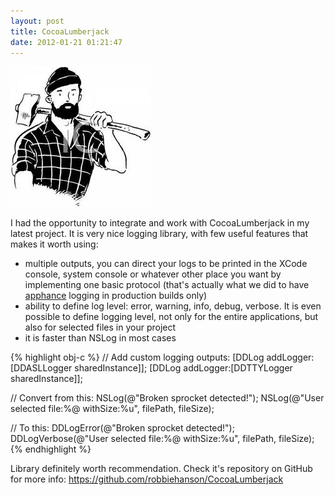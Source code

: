 ```yaml
---
layout: post
title: CocoaLumberjack
date: 2012-01-21 01:21:47
---
```

![img](/assets/images.jpg)
<p>I had the opportunity to integrate and work with CocoaLumberjack in my latest project. It is very nice logging library, with few useful features that makes it worth using:</p>
<ul>
<li>multiple outputs, you can direct your logs to be printed in the XCode console, system console or whatever other place you want by implementing one basic protocol (that's actually what we did to have <a title="Apphance" href="http://www.apphance.com/" target="_blank">apphance</a> logging in production builds only)</li>
<li>ability to define log level: error, warning, info, debug, verbose. It is even possible to define logging level, not only for the entire applications, but also for selected files in your project</li>
<li>it is faster than NSLog in most cases</li>
</ul>

{% highlight obj-c %}
// Add custom logging outputs:
[DDLog addLogger:[DDASLLogger sharedInstance]];
[DDLog addLogger:[DDTTYLogger sharedInstance]];

// Convert from this:
NSLog(@"Broken sprocket detected!");
NSLog(@"User selected file:%@ withSize:%u", filePath, fileSize);

// To this:
DDLogError(@"Broken sprocket detected!");
DDLogVerbose(@"User selected file:%@ withSize:%u", filePath, fileSize);
{% endhighlight %}

<p>Library definitely worth recommendation. Check it's repository on GitHub for more info: <a href="https://github.com/robbiehanson/CocoaLumberjack">https://github.com/robbiehanson/CocoaLumberjack</a></p>
